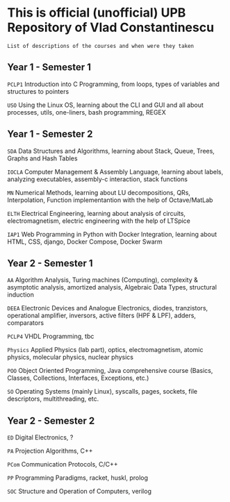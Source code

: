 # This is official (unofficial) UPB Repository of Vlad Constantinescu
    
    List of descriptions of the courses and when were they taken


## Year 1 - Semester 1

`PCLP1` Introduction into C Programming, from loops, types of variables and structures to pointers

`USO` Using the Linux OS, learning about the CLI and GUI and all about processes, utils, one-liners, bash programming, REGEX

## Year 1 - Semester 2

`SDA` Data Structures and Algorithms, learning about Stack, Queue, Trees, Graphs and Hash Tables

`IOCLA` Computer Management & Assembly Language, learning about labels, analyzing executables, assembly-c interaction, stack functions

`MN` Numerical Methods, learning about LU decompositions, QRs, Interpolation, Function implementantion with the help of Octave/MatLab

`ELTH` Electrical Engineering, learning about analysis of circuits, electromagnetism, electric engineering with the help of LTSpice

`IAP1` Web Programming in Python with Docker Integration, learning about HTML, CSS, django, Docker Compose, Docker Swarm

## Year 2 - Semester 1

`AA` Algorithm Analysis, Turing machines (Computing), complexity & asymptotic analysis, amortized analysis, Algebraic Data Types, structural induction

`DEEA` Electronic Devices and Analogue Electronics, diodes, tranzistors, operational amplifier, inversors, active filters (HPF & LPF), adders, comparators

`PCLP4` VHDL Programming, tbc

`Physics` Applied Physics (lab part), optics, electromagnetism, atomic physics, molecular physics, nuclear physics 

`POO` Object Oriented Programming, Java comprehensive course (Basics, Classes, Collections, Interfaces, Exceptions, etc.)

`SO` Operating Systems (mainly Linux), syscalls, pages, sockets, file descriptors, multithreading, etc.

## Year 2 - Semester 2

`ED` Digital Electronics, ?

`PA` Projection Algorithms, C++

`PCom` Communication Protocols, C/C++

`PP` Programming Paradigms, racket, huskl, prolog

`SOC` Structure and Operation of Computers, verilog


